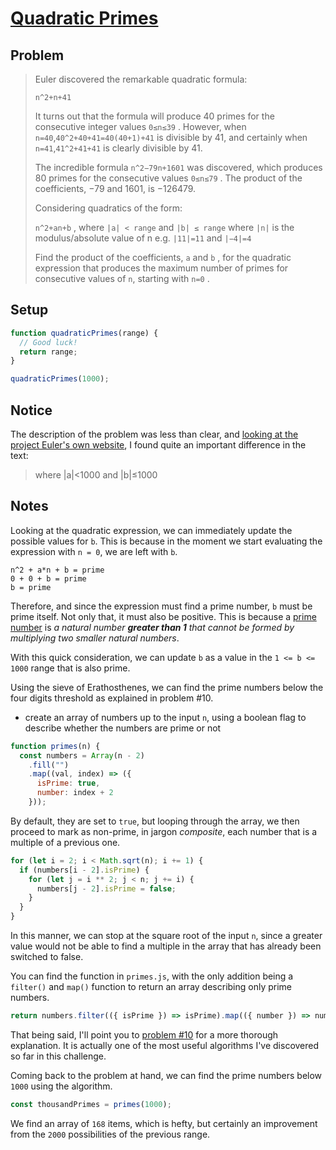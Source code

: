 # [Quadratic Primes](https://www.freecodecamp.org/learn/coding-interview-prep/project-euler/problem-27-quadratic-primes)

## Problem

> Euler discovered the remarkable quadratic formula:
>
> `n^2+n+41`
>
> It turns out that the formula will produce 40 primes for the consecutive integer values `0≤n≤39` . However, when `n=40`,`40^2+40+41=40(40+1)+41` is divisible by 41, and certainly when `n=41`,`41^2+41+41` is clearly divisible by 41.
>
> The incredible formula `n^2−79n+1601` was discovered, which produces 80 primes for the consecutive values `0≤n≤79` . The product of the coefficients, −79 and 1601, is −126479.
>
> Considering quadratics of the form:
>
> `n^2+an+b` , where `|a| < range` and `|b| ≤ range` where `|n|` is the modulus/absolute value of n e.g. `|11|=11` and `|−4|=4`
>
> Find the product of the coefficients, `a` and `b` , for the quadratic expression that produces the maximum number of primes for consecutive values of `n`, starting with `n=0` .

## Setup

```js
function quadraticPrimes(range) {
  // Good luck!
  return range;
}

quadraticPrimes(1000);
```

## Notice

The description of the problem was less than clear, and [looking at the project Euler's own website](https://projecteuler.net/problem=27), I found quite an important difference in the text:

> where |a|<1000 and |b|≤1000

## Notes

Looking at the quadratic expression, we can immediately update the possible values for `b`. This is because in the moment we start evaluating the expression with `n = 0`, we are left with `b`.

```code
n^2 + a*n + b = prime
0 + 0 + b = prime
b = prime
```

Therefore, and since the expression must find a prime number, `b` must be prime itself. Not only that, it must also be positive. This is because a [prime number](https://en.wikipedia.org/wiki/Prime_number) is _a natural number **greater than 1** that cannot be formed by multiplying two smaller natural numbers_.

With this quick consideration, we can update `b` as a value in the `1 <= b <= 1000` range that is also prime.

Using the sieve of Erathosthenes, we can find the prime numbers below the four digits threshold as explained in problem #10.

- create an array of numbers up to the input `n`, using a boolean flag to describe whether the numbers are prime or not

```js
function primes(n) {
  const numbers = Array(n - 2)
    .fill("")
    .map((val, index) => ({
      isPrime: true,
      number: index + 2
    }));
```

By default, they are set to `true`, but looping through the array, we then proceed to mark as non-prime, in jargon _composite_, each number that is a multiple of a previous one.

```js
for (let i = 2; i < Math.sqrt(n); i += 1) {
  if (numbers[i - 2].isPrime) {
    for (let j = i ** 2; j < n; j += i) {
      numbers[j - 2].isPrime = false;
    }
  }
}
```

In this manner, we can stop at the square root of the input `n`, since a greater value would not be able to find a multiple in the array that has already been switched to false.

You can find the function in `primes.js`, with the only addition being a `filter()` and `map()` function to return an array describing only prime numbers.

```js
return numbers.filter(({ isPrime }) => isPrime).map(({ number }) => number);
```

That being said, I'll point you to [problem #10]() for a more thorough explanation. It is actually one of the most useful algorithms I've discovered so far in this challenge.

Coming back to the problem at hand, we can find the prime numbers below `1000` using the algorithm.

```js
const thousandPrimes = primes(1000);
```

We find an array of `168` items, which is hefty, but certainly an improvement from the `2000` possibilities of the previous range.
